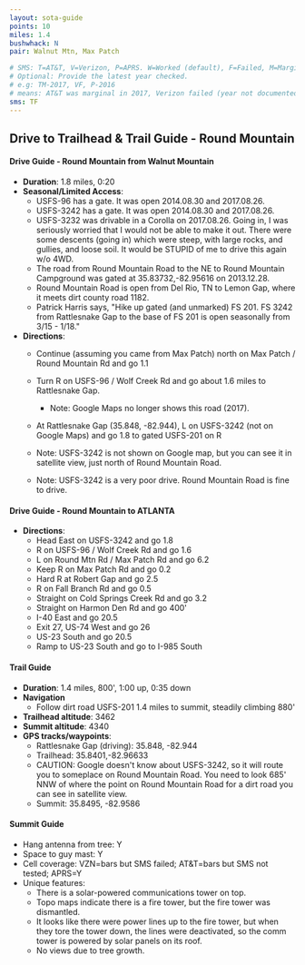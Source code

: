 ```yaml
---
layout: sota-guide
points: 10
miles: 1.4
bushwhack: N
pair: Walnut Mtn, Max Patch

# SMS: T=AT&T, V=Verizon, P=APRS. W=Worked (default), F=Failed, M=Marginal (some failed).
# Optional: Provide the latest year checked.
# e.g: TM-2017, VF, P-2016
# means: AT&T was marginal in 2017, Verizon failed (year not documented), APRS worked in 2016.
sms: TF
---
```

Drive to Trailhead & Trail Guide - Round Mountain
--------------------------------------------------------

#### Drive Guide - Round Mountain from Walnut Mountain

* **Duration**: 1.8 miles, 0:20
* **Seasonal/Limited Access**: 
    * USFS-96 has a gate.  It was open 2014.08.30 and 2017.08.26.
    * USFS-3242 has a gate.  It was open 2014.08.30 and 2017.08.26.
    * USFS-3232 was drivable in a Corolla on 2017.08.26.  Going in, I was seriously worried that I would not be able to make it out.  There were some descents (going in) which were steep, with large rocks, and gullies, and loose soil. It would be STUPID of me to drive this again w/o 4WD.
    * The road from Round Mountain Road to the NE to Round Mountain Campground was gated at 35.83732,-82.95616 on 2013.12.28.  
    * Round Mountain Road is open from Del Rio, TN to Lemon Gap, where it meets dirt county road 1182.
    * Patrick Harris says, "Hike up gated (and unmarked) FS 201. FS 3242 from Rattlesnake Gap to the base of FS 201 is open seasonally from 3/15 - 1/18."
* **Directions**:
    * Continue (assuming you came from Max Patch) north on Max Patch / Round Mountain Rd and go 1.1
    * Turn R on USFS-96 / Wolf Creek Rd and go about 1.6 miles to Rattlesnake Gap.
        * Note: Google Maps no longer shows this road (2017).
    * At Rattlesnake Gap (35.848, -82.944), L on USFS-3242 (not on Google Maps) and go 1.8 to gated USFS-201 on R
    * Note: USFS-3242 is not shown on Google map, but you can see it in satellite view, just north of Round Mountain Road.


    * Note: USFS-3242 is a very poor drive.  Round Mountain Road is fine to drive.

#### Drive Guide - Round Mountain to ATLANTA

* **Directions**:
    * Head East on USFS-3242 and go 1.8
    * R on USFS-96 / Wolf Creek Rd and go 1.6
    * L on Round Mtn Rd / Max Patch Rd and go 6.2
    * Keep R on Max Patch Rd and go 0.2
    * Hard R at Robert Gap and go 2.5
    * R on Fall Branch Rd and go 0.5
    * Straight on Cold Springs Creek Rd and go 3.2
    * Straight on Harmon Den Rd and go 400'
    * I-40 East and go 20.5
    * Exit 27, US-74 West and go 26
    * US-23 South and go 20.5
    * Ramp to US-23 South and go to I-985 South

#### Trail Guide

* **Duration**: 1.4 miles, 800', 1:00 up, 0:35 down
* **Navigation**
    * Follow dirt road USFS-201 1.4 miles to summit, steadily climbing 880'
* **Trailhead altitude**: 3462
* **Summit altitude**: 4340
* **GPS tracks/waypoints**:
    * Rattlesnake Gap (driving): 35.848, -82.944
    * Trailhead: 35.8401,-82.96633
     * CAUTION: Google doesn't know about USFS-3242, so it will route you to someplace on Round Mountain Road.  You need to look 685' NNW of where the point on Round Mountain Road for a dirt road you can see in satellite view.
    * Summit: 35.8495, -82.9586

#### Summit Guide

* Hang antenna from tree: Y
* Space to guy mast: Y
* Cell coverage: VZN=bars but SMS failed; AT&T=bars but SMS not tested; APRS=Y
* Unique features: 
    * There is a solar-powered communications tower on top.  
    * Topo maps indicate there is a fire tower, but the fire tower was dismantled.  
    * It looks like there were power lines up to the fire tower, but when they tore the tower down, the lines were deactivated, so the comm tower is powered by solar panels on its roof.
    * No views due to tree growth.

